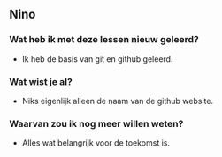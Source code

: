 





























## Nino

### Wat heb ik met deze lessen nieuw geleerd?
* Ik heb de basis van git en github geleerd.
### Wat wist je al?
* Niks eigenlijk alleen de naam van de github website.
### Waarvan zou ik nog meer willen weten?
* Alles wat belangrijk voor de toekomst is.








